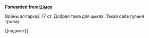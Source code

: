 **Forwarded from [Цімох](https://t.me/sumyc1)**

Войны алігархаў. 17 ст. Добрая тэма для цыкла. 
Такая сабе гульня тронаў

[[падкаст]]
